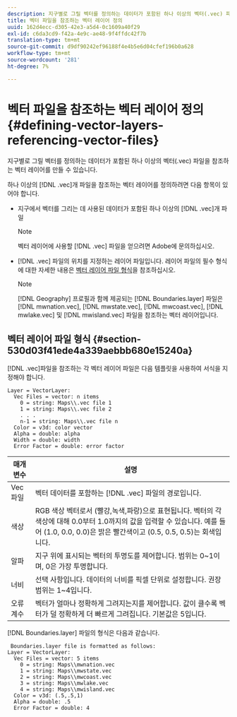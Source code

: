 ```yaml
---
description: 지구별로 그릴 벡터를 정의하는 데이터가 포함된 하나 이상의 벡터(.vec) 파일을 참조하는 벡터 레이어를 만들 수 있습니다.
title: 벡터 파일을 참조하는 벡터 레이어 정의
uuid: 162d4ecc-d305-42e3-a5d4-0c1609a40f29
exl-id: c6da3cd9-f42a-4e9c-ae48-9f4ffdc42f7b
translation-type: tm+mt
source-git-commit: d9df90242ef96188f4e4b5e6d04cfef196b0a628
workflow-type: tm+mt
source-wordcount: '281'
ht-degree: 7%

---
```


# 벡터 파일을 참조하는 벡터 레이어 정의{#defining-vector-layers-referencing-vector-files}

지구별로 그릴 벡터를 정의하는 데이터가 포함된 하나 이상의 벡터(.vec) 파일을 참조하는 벡터 레이어를 만들 수 있습니다.

하나 이상의 [!DNL .vec]개 파일을 참조하는 벡터 레이어를 정의하려면 다음 항목이 있어야 합니다.

* 지구에서 벡터를 그리는 데 사용된 데이터가 포함된 하나 이상의 [!DNL .vec]개 파일

   >[!NOTE]
   >
   >벡터 레이어에 사용할 [!DNL .vec] 파일을 얻으려면 Adobe에 문의하십시오.

* [!DNL .vec] 파일의 위치를 지정하는 레이어 파일입니다. 레이어 파일의 필수 형식에 대한 자세한 내용은 [벡터 레이어 파일 형식](../../../../home/c-geo-oview/c-wk-img-lyrs/c-wk-vctr-lyrs/c-def-vctr-files.md#section-530d03f41ede4a339aebbb680e15240a)을 참조하십시오.

   >[!NOTE]
   >
   >[!DNL Geography] 프로필과 함께 제공되는 [!DNL Boundaries.layer] 파일은 [!DNL mwnation.vec], [!DNL mwstate.vec], [!DNL mwcoast.vec], [!DNL mwlake.vec] 및 [!DNL mwisland.vec] 파일을 참조하는 벡터 레이어입니다.

## 벡터 레이어 파일 형식 {#section-530d03f41ede4a339aebbb680e15240a}

[!DNL .vec]파일을 참조하는 각 벡터 레이어 파일은 다음 템플릿을 사용하여 서식을 지정해야 합니다.

```
Layer = VectorLayer:
  Vec Files = vector: n items
    0 = string: Maps\\.vec file 1
    1 = string: Maps\\.vec file 2
    . . .
    n-1 = string: Maps\\.vec file n
  Color = v3d: color vector
  Alpha = double: alpha
  Width = double: width
  Error Factor = double: error factor
```

| 매개 변수 | 설명 |
|---|---|
| Vec 파일 | 벡터 데이터를 포함하는 [!DNL .vec] 파일의 경로입니다. |
| 색상 | RGB 색상 벡터로서 (빨강,녹색,파랑)으로 표현됩니다. 벡터의 각 색상에 대해 0.0부터 1.0까지의 값을 입력할 수 있습니다. 예를 들어 (1.0, 0.0, 0.0)은 밝은 빨간색이고 (0.5, 0.5, 0.5)는 회색입니다. |
| 알파 | 지구 위에 표시되는 벡터의 투명도를 제어합니다. 범위는 0~1이며, 0은 가장 투명합니다. |
| 너비 | 선택 사항입니다. 데이터의 너비를 픽셀 단위로 설정합니다. 권장 범위는 1~4입니다. |
| 오류 계수 | 벡터가 얼마나 정확하게 그려지는지를 제어합니다. 값이 클수록 벡터가 덜 정확하게 더 빠르게 그려집니다. 기본값은 5입니다. |

[!DNL Boundaries.layer] 파일의 형식은 다음과 같습니다.

```
 Boundaries.layer file is formatted as follows:
Layer = VectorLayer:
  Vec Files = vector: 5 items
    0 = string: Maps\\mwnation.vec
    1 = string: Maps\\mwstate.vec
    2 = string: Maps\\mwcoast.vec
    3 = string: Maps\\mwlake.vec
    4 = string: Maps\\mwisland.vec
  Color = v3d: (.5,.5,1)
  Alpha = double: .5
  Error Factor = double: 4
```
